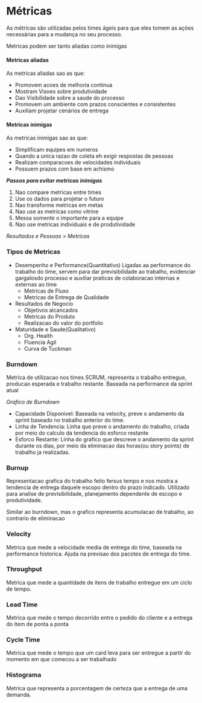 
# Métricas

As métricas são utilizadas pelos times ágeis para que eles tomem as ações necessárias para a mudança no seu processo.

Metricas podem ser tanto aliadas como inimigas

#### Metricas aliadas
As metricas aliadas sao as que:
- Promovem acoes de melhoria continua
- Mostram Visoes sobre produtividade
- Dao Visibilidade sobre a saude do processo
- Promovem um ambiente com prazos conscientes e consistentes
- Auxiliam projetar cenários de entrega

#### Metricas inimigas
As metricas inimigas sao as que:
- Simplificam equipes em numeros
- Quando a unica razao de coleta eh exigir respostas de pessoas
- Realizam comparacoes de velocidades individuais
- Possuem prazos com base em achismo

***Passos para evitar metricas inimigas***
1. Nao compare metricas entre times
2. Use os dados para projetar o futuro
3. Nao transforme metricas em metas
4. Nao use as metricas como vitrine
5. Messa somente o importante para a equipe
6. Nao use metricas individuais e de produtividade

*Resultados e Pessoas > Metricas*

### Tipos de Metricas
- Desempenho e Performance(Quantitativo)
	Ligadas aa performance do trabalho do time, servem para dar previsibilidade ao trabalho, evidenciar gargalosdo processo e auxiliar praticas de colaboracao internas e externas ao time
	- Metricas de Fluxo
	- Metricas de Entrega de Qualidade
- Resultados de Negocio
	- Objetivos alcancados
	- Metricas do Produto
	- Realizacao do valor do portfolio
- Maturidade e Saude(Qualitativo)
	- Org. Health
	- Fluencia Agil
	- Curva de Tuckman

### Burndown

Metrica de utilizacao nos times SCRUM, representa o trabalho entregue, producao esperada e trabalho restante. Baseada na performance da sprint atual

*Grafico de Burndown*
- Capacidade Disponivel: Baseada na velocity, preve o andamento da sprint baseado no trabalho anterior do time.
- Linha de Tendencia: Linha que preve o andamento do trabalho, criada por meio do calculo da tendencia do esforco restante
- Esforco Restante: Linha do grafico que descreve o andamento da sprint durante os dias, por meio da eliminacao das horas(ou story points) de trabalho ja realizadas.

### Burnup

Representacao grafica do trabalho feito fersus tempo e nos mostra a tendencia de entrega daquele escopo dentro do prazo indicado. Utilizado para analise de previsibilidade, planejamento dependente de escopo e produtividade.

Similar ao burndown, mas o grafico representa acumulacao de trabalho, ao contrario de eliminacao

### Velocity

Metrica que mede a velocidade media de entrega do time, baseada na performance historica.
Ajuda na previsao dos pacotes de entrega do time.

### Throughput

Metrica que mede a quantidade de itens de trabalho entregue em um ciclo de tempo.

### Lead Time
Metrica que mede o tempo decorrido entre o pedido do cliente e a entrega do item de ponta a ponta

### Cycle Time

Metrica que mede o tempo que um card leva para ser entregue a partir do momento em que comecou a ser trabalhado

### Histograma

Metrica que representa a porcentagem de certeza que a entrega de uma demanda.



